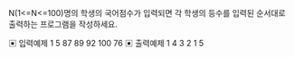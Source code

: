 N(1<=N<=100)명의 학생의 국어점수가 입력되면 각 학생의 등수를 입력된 순서대로 출력하는 프로그램을 작성하세요.

▣ 입력예제 1
5
87 89 92 100 76
▣ 출력예제 1
4 3 2 1 5
